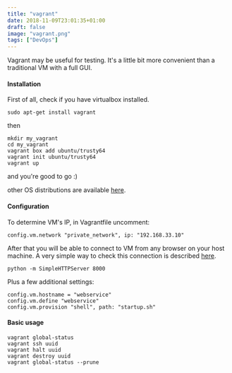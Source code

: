 ```yaml
---
title: "vagrant"
date: 2018-11-09T23:01:35+01:00
draft: false
image: "vagrant.png"
tags: ["DevOps"]
---
```


Vagrant may be useful for testing. It's a little bit more convenient than a traditional VM with a full GUI. 

#### Installation

First of all, check if you have virtualbox installed.
```
sudo apt-get install vagrant
```
then
```
mkdir my_vagrant
cd my_vagrant
vagrant box add ubuntu/trusty64
vagrant init ubuntu/trusty64
vagrant up
```

and you're good to go :)

other OS distributions are available [here](https://app.vagrantup.com/boxes/search).

#### Configuration

To determine VM's IP, in Vagrantfile uncomment:
```
config.vm.network "private_network", ip: "192.168.33.10"
```

After that you will be able to connect to VM from any browser on your host machine.
A very simple way to check this connection is described [here](https://docs.python.org/2/library/simplehttpserver.html).
```
python -m SimpleHTTPServer 8000
```

Plus a few additional settings:
```
config.vm.hostname = "webservice"
config.vm.define "webservice"
config.vm.provision "shell", path: "startup.sh"
```

#### Basic usage

```
vagrant global-status
vagrant ssh uuid
vagrant halt uuid
vagrant destroy uuid
vagrant global-status --prune
```

